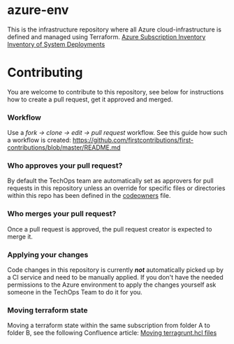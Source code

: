 # azure-env

This is the infrastructure repository where all Azure cloud-infrastructure is defined and managed using Terraform.
[Azure Subscription Inventory](https://northvolt.atlassian.net/wiki/spaces/TO/pages/3567878304/Azure+Subscription+Inventory)
[Inventory of System Deployments](https://northvolt.atlassian.net/wiki/spaces/TO/pages/3649503562/Inventory+of+System+Deployments)

# Contributing
You are welcome to contribute to this repository, see below for instructions how to create a pull request, get it approved and merged.

### Workflow
Use a _fork -> clone -> edit -> pull request_ workflow. See this guide how such a workflow is created:
https://github.com/firstcontributions/first-contributions/blob/master/README.md

### Who approves your pull request?
By default the TechOps team are automatically set as approvers for pull requests in this repository unless an override for specific files or directories within this repo has been defined in the [codeowners](https://github.com/northvolt/azure-env/blob/master/CODEOWNERS) file.

### Who merges your pull request?
Once a pull request is approved, the pull request creator is expected to merge it.

### Applying your changes
Code changes in this repository is currently _**not**_ automatically picked up by a CI service and need to be manually applied. If you don't have the needed permissions to the Azure environment to apply the changes yourself ask someone in the TechOps Team to do it for you.

### Moving terraform state
Moving a terraform state within the same subscription from folder A to folder B, see the following Confluence article: [Moving terragrunt.hcl files](https://northvolt.atlassian.net/wiki/spaces/TO/pages/3339027186/Moving+terragrunt.hcl+files)
